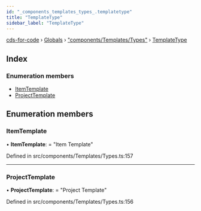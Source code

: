 ```yaml
---
id: "_components_templates_types_.templatetype"
title: "TemplateType"
sidebar_label: "TemplateType"
---
```


[cds-for-code](../index.md) › [Globals](../globals.md) › ["components/Templates/Types"](../modules/_components_templates_types_.md) › [TemplateType](_components_templates_types_.templatetype.md)

## Index

### Enumeration members

* [ItemTemplate](_components_templates_types_.templatetype.md#itemtemplate)
* [ProjectTemplate](_components_templates_types_.templatetype.md#projecttemplate)

## Enumeration members

###  ItemTemplate

• **ItemTemplate**: = "Item Template"

Defined in src/components/Templates/Types.ts:157

___

###  ProjectTemplate

• **ProjectTemplate**: = "Project Template"

Defined in src/components/Templates/Types.ts:156
